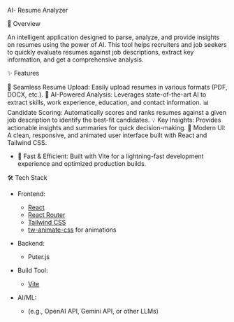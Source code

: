 AI- Resume Analyzer

 📄 Overview

An intelligent application designed to parse, analyze, and provide insights on resumes using the power of AI. This tool helps recruiters and job seekers to quickly evaluate resumes against job descriptions, extract key information, and get a comprehensive analysis.


✨ Features

   📄 Seamless Resume Upload: Easily upload resumes in various formats (PDF, DOCX, etc.).
   🤖 AI-Powered Analysis: Leverages state-of-the-art AI to extract skills, work experience, education, and contact information.
   📊 Candidate Scoring: Automatically scores and ranks resumes against a given job description to identify the best-fit candidates.
   💡 Key Insights: Provides actionable insights and summaries for quick decision-making.
   💅 Modern UI: A clean, responsive, and animated user interface built with React and Tailwind CSS.
-   🚀 Fast & Efficient: Built with Vite for a lightning-fast development experience and optimized production builds.

 🛠️ Tech Stack

-   Frontend:
    -   [React](https://reactjs.org/)
    -   [React Router](https://reactrouter.com/)
    -   [Tailwind CSS](https://tailwindcss.com/)
    -   [tw-animate-css](https://www.npmjs.com/package/tw-animate-css) for animations
-   Backend:
    -   Puter.js

-   Build Tool:
    -   [Vite](https://vitejs.dev/)
-   AI/ML:
    -   (e.g., OpenAI API, Gemini API, or other LLMs)

